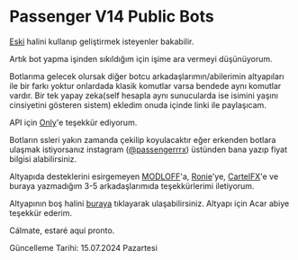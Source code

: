 # Passenger V14 Public Bots

[Eski](https://github.com/MODLOFF/v14-public) halini kullanıp geliştirmek isteyenler bakabilir.


Artık bot yapma işinden sıkıldığım için işime ara vermeyi düşünüyorum.

Botlarıma gelecek olursak diğer botcu arkadaşlarımın/abilerimin altyapıları ile bir farkı yoktur onlardada klasik komutlar varsa bendede aynı komutlar vardır. Bir tek yapay zeka(self hesapla aynı sunucularda ise isimini yaşını cinsiyetini gösteren sistem) ekledim onuda içinde linki ile paylaşıcam.

API için [Only](https://github.com/onlybusinesss)'e teşekkür ediyorum.

Botların ssleri yakın zamanda çekilip koyulacaktır eğer erkenden botlara ulaşmak istiyorsanız instagram ([@passengerrrx](https://www.instagram.com/passengerrrx/)) üstünden bana yazıp fiyat bilgisi alabilirsiniz.

Altyapıda desteklerini esirgemeyen [MODLOFF](<https://discord.com/users/658097468176859147>)'a, [Ronie](https://github.com/ronie1337)'ye, [CartelFX](<https://discord.com/users/719117042904727635>)'e ve buraya yazmadığım 3-5 arkadaşlarımıda teşekkürlerimi iletiyorum.

Altyapının boş halini [buraya](https://github.com/acarfx/v14-temiz-altyapi) tıklayarak ulaşabilirsiniz. Altyapı için Acar abiye teşekkür ederim.

Cálmate, estaré aquí pronto.

Güncelleme Tarihi: 15.07.2024 Pazartesi
